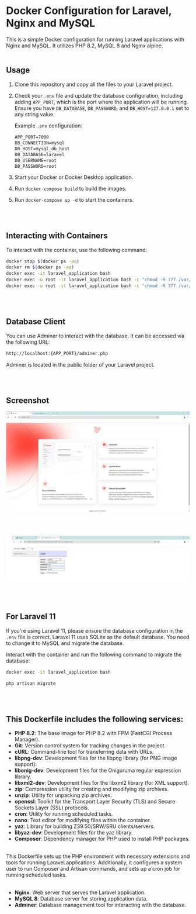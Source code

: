 # Docker Configuration for Laravel, Nginx and MySQL

This is a simple Docker configuration for running Laravel applications with Nginx and MySQL. It utilizes PHP 8.2, MySQL 8 and Nginx alpine.
<br>
<br>
## Usage

1. Clone this repository and copy all the files to your Laravel project.
2. Check your `.env` file and update the database configuration, including adding `APP_PORT`, which is the port where the application will be running. Ensure you have `DB_DATABASE`, `DB_PASSWORD`, and `DB_HOST=127.0.0.1` set to any string value.

    Example `.env` configuration:
    ```env
    APP_PORT=7000
    DB_CONNECTION=mysql
    DB_HOST=mysql_db_host
    DB_DATABASE=laravel
    DB_USERNAME=root
    DB_PASSWORD=root
    ```

3. Start your Docker or Docker Desktop application.
4. Run `docker-compose build` to build the images.
5. Run `docker-compose up -d` to start the containers.
<br>
<br>

## Interacting with Containers

To interact with the container, use the following command:

```bash
docker stop $(docker ps -aq)
docker rm $(docker ps -aq)
docker exec -it laravel_application bash
docker exec -u root -it laravel_application bash -c "chmod -R 777 /var/www/bootstrap/cache"
docker exec -u root -it laravel_application bash -c "chmod -R 777 /var/www/storage"
```
<br>
<br>

## Database Client

You can use Adminer to interact with the database. It can be accessed via the following URL:

```bash
http://localhost:{APP_PORT}/adminer.php
```

Adminer is located in the public folder of your Laravel project.

<br>
<br>

## Screenshot
 ![Application](https://github.com/ferdous-ahmed-khan/dockerize-laravel-mysql-nginx/blob/main/public/readme-img/laravel_application.jpg)

<br>
<br>
 
 ![Application](https://github.com/ferdous-ahmed-khan/dockerize-laravel-mysql-nginx/blob/main/public/readme-img/database_client_img.jpg)

<br>
<br>

## For Laravel 11

If you're using Laravel 11, please ensure the database configuration in the `.env` file is correct. Laravel 11 uses SQLite as the default database. You need to change it to MySQL and migrate the database.

Interact with the container and run the following command to migrate the database:

```bash
docker exec -it laravel_application bash
```
```bash
php artisan migrate
```
<br>
<br>

## This Dockerfile includes the following services:

- **PHP 8.2**: The base image for PHP 8.2 with FPM (FastCGI Process Manager).
- **Git**: Version control system for tracking changes in the project.
- **cURL**: Command-line tool for transferring data with URLs.
- **libpng-dev**: Development files for the libpng library (for PNG image support).
- **libonig-dev**: Development files for the Oniguruma regular expression library.
- **libxml2-dev**: Development files for the libxml2 library (for XML support).
- **zip**: Compression utility for creating and modifying zip archives.
- **unzip**: Utility for unpacking zip archives.
- **openssl**: Toolkit for the Transport Layer Security (TLS) and Secure Sockets Layer (SSL) protocols.
- **cron**: Utility for running scheduled tasks.
- **nano**: Text editor for modifying files within the container.
- **yaz**: Library for building Z39.50/SRW/SRU clients/servers.
- **libyaz-dev**: Development files for the yaz library.
- **Composer**: Dependency manager for PHP used to install PHP packages.


 <br>
This Dockerfile sets up the PHP environment with necessary extensions and tools for running Laravel applications. Additionally, it configures a system user to run Composer and Artisan commands, and sets up a cron job for running scheduled tasks.


<br>
<br>

- **Nginx**: Web server that serves the Laravel application.
- **MySQL 8**: Database server for storing application data.
- **Adminer**: Database management tool for interacting with the database.


